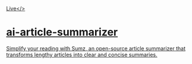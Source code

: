 <a href="https://sumz-ai-articlesummarizer.netlify.app/">Live</>

# ai-article-summarizer
Simplify your reading with Sumz, an open-source article summarizer that transforms lengthy articles into clear and concise summaries.
